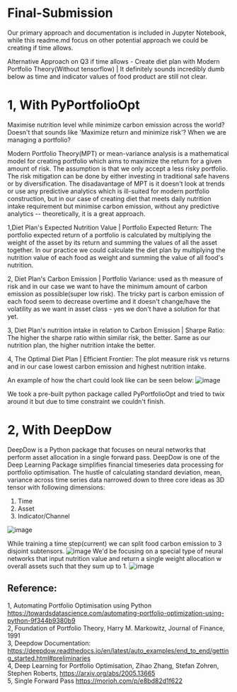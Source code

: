 # Final-Submission

Our primary approach and documentation is included in Jupyter Notebook, while this readme.md focus on other potential approach we could be creating if time allows.

Alternative Approach on Q3 if time allows - Create diet plan with Modern Portfolio Theory(Without tensorflow) | It definitely sounds incredibly dumb below as time and indicator values of food product are still not clear.

# 1, With PyPortfolioOpt
Maximise nutrition level while minimize carbon emission across the world? Doesn't that sounds like 'Maximize return and minimize risk'? When we are managing a portfolio? </br>

Modern Portfolio Theory(MPT) or mean-variance analysis is a mathematical model for creating portfolio which aims to maximize the return for a given amount of risk. The assumption is that we only accept a less risky portfolio. The risk mitigation can be done by either investing in traditional safe havens or by diversification. The disadavantage of MPT is it doesn't look at trends or use any predictive analytics which is ill-suited for modern portfolio construction, but in our case of creating diet that meets daily nutrition intake requirement but minimise carbon emission, without any predictive analytics -- theoretically, it is a great approach. </br> 

1,Diet Plan's Expected Nutrition Value | Portfolio Expected Return:  The portfolio expected return of a portfolio is calculated by multiplying the weight of the asset by its return and summing the values of all the asset together. In our practice we could calculate the diet plan by multiplying the nutrition value of each food as weight and summing the value of all food's nutrition. </br>

2, Diet Plan's Carbon Emission | Portfolio Variance: used as th measure of risk and in our case we want to have the minimum amount of carbon emission as possible(super low risk). The tricky part is carbon emission of each food seem to decrease overtime and it doesn't change/have the volatility as we want in asset class - yes we don't have a solution for that yet. </br>

3, Diet Plan's nutrition intake in relation to Carbon Emission | Sharpe Ratio: The higher the sharpe ratio within similar risk, the better. Same as our nutrition plan, the higher nutrition intake the better.</br>

4, The Optimal Diet Plan | Efficient Frontier: The plot measure risk vs returns and in our case lowest carbon emission and highest nutrition intake. </br>

An example of how the chart could look like can be seen below:
![image](https://user-images.githubusercontent.com/79988376/173869178-f975968b-456c-4970-85da-90a1dad2d309.png)

We took a pre-built python package called PyPortfolioOpt and tried to twix around it but due to time constraint we couldn't finish.</br>

# 2, With DeepDow</br>
DeepDow is a Python package that focuses on neural networks that perform asset allocation in a single forward pass. DeepDow is one of the Deep Learning Package simplifies financial timeseries data processing for portfolio optimisation. The hustle of calculating standard deviation, mean, variance across time series data narrowed down to three core ideas as 3D tensor with following dimensions: 
1) Time
2) Asset
3) Indicator/Channel

![image](https://user-images.githubusercontent.com/79988376/173870481-75675751-4c04-49d7-8530-dbd4dd77e402.png)

While training a time step(current) we can split food carbon emission to 3 disjoint subtensors.
![image](https://user-images.githubusercontent.com/79988376/173871291-2472234c-0954-4231-b66e-e187ba2773b6.png)
We'd be focusing on a special type of neural networks that input nutrition value and return a single weight allocation w overall assets such that they sum up to 1. 
![image](https://user-images.githubusercontent.com/79988376/173871484-2a1d08e4-e3b6-4b1c-9499-88de748a7f33.png)

## Reference: </br>
1, Automating Portfolio Optimisation using Python https://towardsdatascience.com/automating-portfolio-optimization-using-python-9f344b9380b9</br>
2, Foundation of Portfolio Theory, Harry M. Markowitz, Journal of Finance, 1991</br>
3, Deepdow Documentation: https://deepdow.readthedocs.io/en/latest/auto_examples/end_to_end/getting_started.html#preliminaries</br>
4, Deep Learning for Portfolio Optimisation, Zihao Zhang, Stefan Zohren, Stephen Roberts, https://arxiv.org/abs/2005.13665</br>
5, Single Forward Pass https://morioh.com/p/e8bd82d1f622</br>
